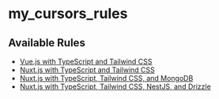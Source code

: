 # my_cursors_rules

## Available Rules

- [Vue.js with TypeScript and Tailwind CSS](rules/vue_typescript_tailwind.md)
- [Nuxt.js with TypeScript and Tailwind CSS](rules/nuxt_typescript_tailwind.md)
- [Nuxt.js with TypeScript, Tailwind CSS, and MongoDB](rules/nuxt_typescript_tailwind_mongo.md)
- [Nuxt.js with TypeScript, Tailwind CSS, NestJS, and Drizzle](rules/nuxt_typescript_tailwind_nest_drizzle.md)
